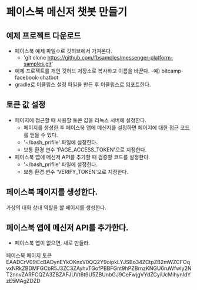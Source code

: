 # 페이스북 메신저 챗봇 만들기

## 예제 프로젝트 다운로드
- 페이스북 예제 파일ㅇ르 깃허브에서 가져온다.
  - 'git clone https://github.com/fbsamples/messenger-platform-samples.git'
- 예제 프로젝트를 개인 깃허브 저장소로 복사하고 이름을 바꾼다.
  -예) bitcamp-facebook-chatbot
- gradle로 이클립스 설정 파일을 만든 후 이클립스로 임포트한다.

## 토큰 값 설정
- 페이지에 접근할 때 사용할 토큰 값을 리눅스 서버에 설정한다.
  - 페이지를 생성한 후 페이스북 앱에 메신저를 설정하면 페이지에 대한 접근 코드를 얻을 수 있다.
  - '~/bash_prifile' 파일에 설정한다.
  - 보통 환경 변수 'PAGE_ACCESS_TOKEN'으로 지정한다.
- 페이스북 앱에 메신저 API를 추가할 때 검증할 코드를 설정한다.
  - '~/bash_prifile' 파일에 설정한다.
  - 보통 환경 변수 'VERIFY_TOKEN'으로 지정한다.
  
##
  
## 페이스북 페이지를 생성한다.
가상의 대화 상대 역할을 할 페이지를 생성한다.

## 페이스북 앱에 메신저 API를 추가한다.
- 페이스북 앱이 없으면, 새로 만들라.

페이스북 페이지 토큰
EAADCrV09iEcBADynEYkOKnxV0QQ2Y9oipkLYJSBo34ZCtpZB2mWZCFOqvxNRkZBDMFGCbR5J3ZC3ZAyhvTGofPBBFGnt9hPZBrnzKNGU6ruWfwly2NT2nnvZARFCQZA3ZBZAFJUVt6t9U5ZBUnbGJ9CeFwjgVYdZCyiUcMihynIdYzE5MAgZDZD

